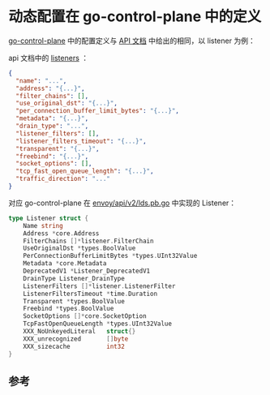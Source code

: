 <!-- toc -->
# 动态配置在 go-control-plane 中的定义

[go-control-plane](https://www.lijiaocn.com/%E9%A1%B9%E7%9B%AE/2018/12/29/envoy-07-features-2-dynamic-discovery.html#go-control-plane) 中的配置定义与 [API 文档](https://www.envoyproxy.io/docs/envoy/latest/api/api) 中给出的相同，以 listener 为例：

api 文档中的 [listeners][12] ：

```json
{
  "name": "...",
  "address": "{...}",
  "filter_chains": [],
  "use_original_dst": "{...}",
  "per_connection_buffer_limit_bytes": "{...}",
  "metadata": "{...}",
  "drain_type": "...",
  "listener_filters": [],
  "listener_filters_timeout": "{...}",
  "transparent": "{...}",
  "freebind": "{...}",
  "socket_options": [],
  "tcp_fast_open_queue_length": "{...}",
  "traffic_direction": "..."
}
```

对应 go-control-plane 在 [envoy/api/v2/lds.pb.go](https://github.com/envoyproxy/go-control-plane/blob/v0.8.4/envoy/api/v2/lds.pb.go) 中实现的 Listener：

```go
type Listener struct {
    Name string 
    Address *core.Address 
    FilterChains []*listener.FilterChain 
    UseOriginalDst *types.BoolValue  
    PerConnectionBufferLimitBytes *types.UInt32Value 
    Metadata *core.Metadata 
    DeprecatedV1 *Listener_DeprecatedV1 
    DrainType Listener_DrainType 
    ListenerFilters []*listener.ListenerFilter 
    ListenerFiltersTimeout *time.Duration 
    Transparent *types.BoolValue 
    Freebind *types.BoolValue 
    SocketOptions []*core.SocketOption 
    TcpFastOpenQueueLength *types.UInt32Value 
    XXX_NoUnkeyedLiteral   struct{}           
    XXX_unrecognized       []byte             
    XXX_sizecache          int32              
}
```

## 参考

[1]: https://www.envoyproxy.io/docs/envoy/latest/api-v2/config/filter/network/http_connection_manager/v2/http_connection_manager.proto#envoy-api-msg-config-filter-network-http-connection-manager-v2-httpconnectionmanager  "HTTP Connection Manager"
[2]: https://www.envoyproxy.io/docs/envoy/latest/api-v2/config/filter/network/network "network filter"
[3]: https://www.envoyproxy.io/docs/envoy/latest/api-v2/api/v2/route/route.proto#route-virtualhost  "route-virtualhost"
[4]: https://www.envoyproxy.io/docs/envoy/latest/api-v2/api/v2/rds.proto#envoy-api-msg-routeconfiguration "routeconfiguration"
[5]: https://www.envoyproxy.io/docs/envoy/latest/api-v2/api/v2/route/route.proto "route.proto"
[6]: https://www.envoyproxy.io/docs/envoy/latest/api-v2/api/v2/cds.proto#cluster "cluster"
[7]: https://www.envoyproxy.io/docs/envoy/latest/api-v2/api/v2/endpoint/endpoint.proto  "endpoint.proto"
[8]: https://www.envoyproxy.io/docs/envoy/latest/api-v2/api/v2/lds.proto#listener "listener"
[9]: https://www.envoyproxy.io/docs/envoy/latest/api-v2/api/v2/auth/cert.proto#envoy-api-msg-auth-secret "secret"
[10]: https://www.envoyproxy.io/docs/envoy/latest/configuration/cluster_manager/cds.html "CDS"
[11]: https://www.envoyproxy.io/docs/envoy/latest/configuration/secret.html  "SDS"
[12]: https://www.envoyproxy.io/docs/envoy/latest/api-v2/api/v2/lds.proto#listener "listener"
[13]: https://www.envoyproxy.io/docs/envoy/latest/configuration/listeners/lds.html  "LDS"
[14]: https://www.envoyproxy.io/docs/envoy/latest/configuration/http_conn_man/rds.html "Route discovery service (RDS)"
[15]: https://github.com/envoyproxy/data-plane-api  "envoyproxy/data-plane-api"
[16]: https://www.envoyproxy.io/docs/envoy/latest/api-docs/xds_protocol  "xDS REST and gRPC protocol"
[17]: https://github.com/envoyproxy/go-control-plane  "envoyproxy/go-control-plane"
